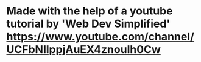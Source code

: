 # Made with the help of a youtube tutorial by 'Web Dev Simplified' https://www.youtube.com/channel/UCFbNIlppjAuEX4znoulh0Cw
